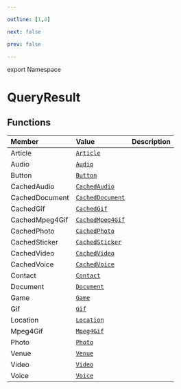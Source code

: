 ```yaml
---

outline: [1,4]

next: false

prev: false

---
```


export Namespace
# QueryResult

## Functions

| Member | Value | Description |
| :--- | :--- | :--- |
| Article | [`Article`](functions\Article.md) | |
| Audio | [`Audio`](functions\Audio.md) | |
| Button | [`Button`](functions\Button.md) | |
| CachedAudio | [`CachedAudio`](functions\CachedAudio.md) | |
| CachedDocument | [`CachedDocument`](functions\CachedDocument.md) | |
| CachedGif | [`CachedGif`](functions\CachedGif.md) | |
| CachedMpeg4Gif | [`CachedMpeg4Gif`](functions\CachedMpeg4Gif.md) | |
| CachedPhoto | [`CachedPhoto`](functions\CachedPhoto.md) | |
| CachedSticker | [`CachedSticker`](functions\CachedSticker.md) | |
| CachedVideo | [`CachedVideo`](functions\CachedVideo.md) | |
| CachedVoice | [`CachedVoice`](functions\CachedVoice.md) | |
| Contact | [`Contact`](functions\Contact.md) | |
| Document | [`Document`](functions\Document.md) | |
| Game | [`Game`](functions\Game.md) | |
| Gif | [`Gif`](functions\Gif.md) | |
| Location | [`Location`](functions\Location.md) | |
| Mpeg4Gif | [`Mpeg4Gif`](functions\Mpeg4Gif.md) | |
| Photo | [`Photo`](functions\Photo.md) | |
| Venue | [`Venue`](functions\Venue.md) | |
| Video | [`Video`](functions\Video.md) | |
| Voice | [`Voice`](functions\Voice.md) | |
